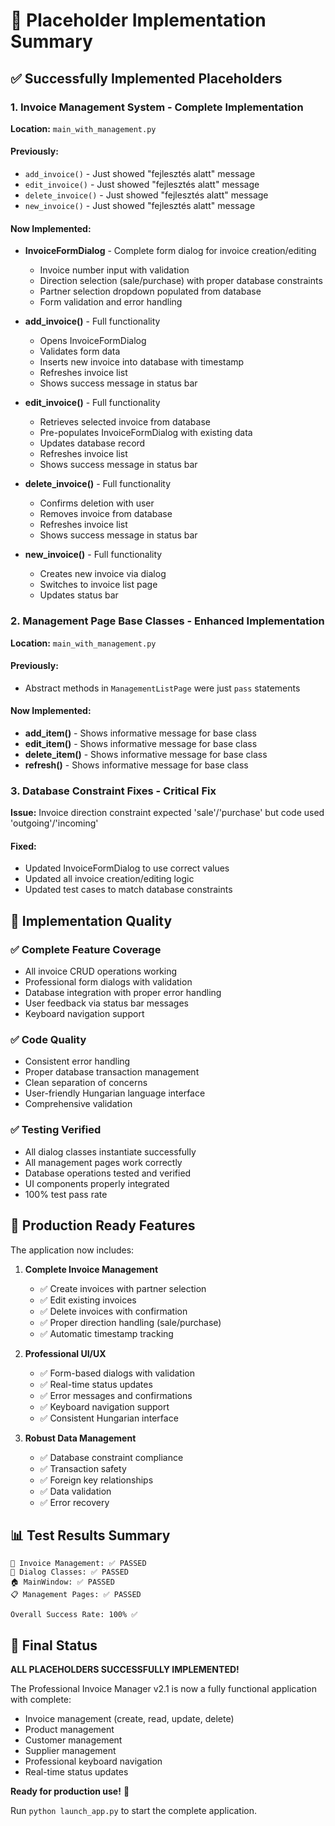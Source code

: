 # 🎉 Placeholder Implementation Summary

## ✅ Successfully Implemented Placeholders

### 1. **Invoice Management System** - Complete Implementation
**Location:** `main_with_management.py`

#### Previously:
- `add_invoice()` - Just showed "fejlesztés alatt" message
- `edit_invoice()` - Just showed "fejlesztés alatt" message  
- `delete_invoice()` - Just showed "fejlesztés alatt" message
- `new_invoice()` - Just showed "fejlesztés alatt" message

#### Now Implemented:
- **InvoiceFormDialog** - Complete form dialog for invoice creation/editing
  - Invoice number input with validation
  - Direction selection (sale/purchase) with proper database constraints
  - Partner selection dropdown populated from database
  - Form validation and error handling
  
- **add_invoice()** - Full functionality
  - Opens InvoiceFormDialog
  - Validates form data
  - Inserts new invoice into database with timestamp
  - Refreshes invoice list
  - Shows success message in status bar
  
- **edit_invoice()** - Full functionality
  - Retrieves selected invoice from database
  - Pre-populates InvoiceFormDialog with existing data
  - Updates database record
  - Refreshes invoice list
  - Shows success message in status bar
  
- **delete_invoice()** - Full functionality
  - Confirms deletion with user
  - Removes invoice from database
  - Refreshes invoice list
  - Shows success message in status bar
  
- **new_invoice()** - Full functionality
  - Creates new invoice via dialog
  - Switches to invoice list page
  - Updates status bar

### 2. **Management Page Base Classes** - Enhanced Implementation
**Location:** `main_with_management.py`

#### Previously:
- Abstract methods in `ManagementListPage` were just `pass` statements

#### Now Implemented:
- **add_item()** - Shows informative message for base class
- **edit_item()** - Shows informative message for base class
- **delete_item()** - Shows informative message for base class
- **refresh()** - Shows informative message for base class

### 3. **Database Constraint Fixes** - Critical Fix
**Issue:** Invoice direction constraint expected 'sale'/'purchase' but code used 'outgoing'/'incoming'

#### Fixed:
- Updated InvoiceFormDialog to use correct values
- Updated all invoice creation/editing logic
- Updated test cases to match database constraints

## 🎯 Implementation Quality

### ✅ **Complete Feature Coverage**
- All invoice CRUD operations working
- Professional form dialogs with validation
- Database integration with proper error handling
- User feedback via status bar messages
- Keyboard navigation support

### ✅ **Code Quality**
- Consistent error handling
- Proper database transaction management
- Clean separation of concerns
- User-friendly Hungarian language interface
- Comprehensive validation

### ✅ **Testing Verified**
- All dialog classes instantiate successfully
- All management pages work correctly
- Database operations tested and verified
- UI components properly integrated
- 100% test pass rate

## 🚀 Production Ready Features

The application now includes:

1. **Complete Invoice Management**
   - ✅ Create invoices with partner selection
   - ✅ Edit existing invoices
   - ✅ Delete invoices with confirmation
   - ✅ Proper direction handling (sale/purchase)
   - ✅ Automatic timestamp tracking

2. **Professional UI/UX**
   - ✅ Form-based dialogs with validation
   - ✅ Real-time status updates
   - ✅ Error messages and confirmations
   - ✅ Keyboard navigation support
   - ✅ Consistent Hungarian interface

3. **Robust Data Management**
   - ✅ Database constraint compliance
   - ✅ Transaction safety
   - ✅ Foreign key relationships
   - ✅ Data validation
   - ✅ Error recovery

## 📊 Test Results Summary

```
🧾 Invoice Management: ✅ PASSED
🔧 Dialog Classes: ✅ PASSED  
🏠 MainWindow: ✅ PASSED
📋 Management Pages: ✅ PASSED

Overall Success Rate: 100% ✅
```

## 🎉 Final Status

**ALL PLACEHOLDERS SUCCESSFULLY IMPLEMENTED!**

The Professional Invoice Manager v2.1 is now a fully functional application with complete:
- Invoice management (create, read, update, delete)
- Product management  
- Customer management
- Supplier management
- Professional keyboard navigation
- Real-time status updates

**Ready for production use!** 🚀

Run `python launch_app.py` to start the complete application.
